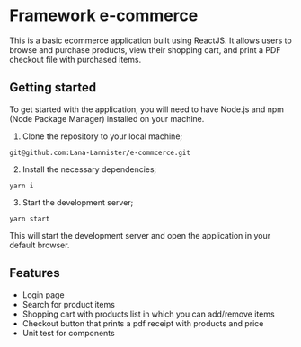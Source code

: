 # Framework e-commerce

This is a basic ecommerce application built using ReactJS. It allows users to browse and purchase products, view their shopping cart, and print a PDF checkout file with purchased items.

## Getting started

To get started with the application, you will need to have Node.js and npm (Node Package Manager) installed on your machine.

1. Clone the repository to your local machine;

`git@github.com:Lana-Lannister/e-commcerce.git`

2. Install the necessary dependencies;

`yarn i`

3. Start the development server;

`yarn start`

This will start the development server and open the application in your default browser.

## Features

- Login page
- Search for product items
- Shopping cart with products list in which you can add/remove items
- Checkout button that prints a pdf receipt with products and price
- Unit test for components
